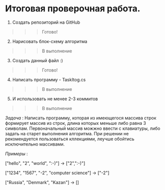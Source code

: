 # Итоговая проверочная работа.

1. Создать репозиторий на GitHub 
>>> Готово!
2. Нарисовать блок-схему алгоритма 
>>> В выполнение
3. Создать данный файл :)
>>> Готово!
4. Написать программу - TaskItog.cs
>>> В выполнение
5. И использовать не менее 2-3 коммитов 
>>> В выполнение

*Задача* : Написать программу, которая из имеющегося массива строк формирует массив из строк, длина которых меньше либо равна 3 символам. Первоначальный массив можжно ввести с клавиатуры, либо задать на старет выполнения алгоритма. При решении не рекомендуется пользоваться кллекциями, леучше обойтись исключительно массивами.

*Примеры* :

["hello", "2", "world", ":-)"] -> ["2",":-)"]

["1234", "1567", "-2", "computer science"] -> ["-2"]

["Russia", "Denmark", "Kazan"] -> []
